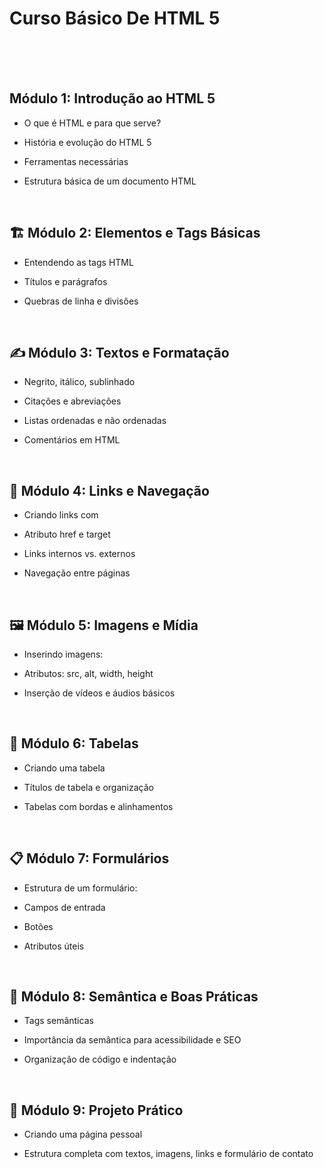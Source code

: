# Curso Básico De HTML 5

<br>
<br>
<br>

## Módulo 1: Introdução ao HTML 5
- O que é HTML e para que serve?

- História e evolução do HTML 5

- Ferramentas necessárias

- Estrutura básica de um documento HTML

<br>

## 🏗️ Módulo 2: Elementos e Tags Básicas

- Entendendo as tags HTML

- Títulos e parágrafos

- Quebras de linha e divisões

<br>

## ✍️ Módulo 3: Textos e Formatação

- Negrito, itálico, sublinhado

- Citações e abreviações

- Listas ordenadas e não ordenadas

- Comentários em HTML

<br>

## 🔗 Módulo 4: Links e Navegação

- Criando links com <a>

- Atributo href e target

- Links internos vs. externos

- Navegação entre páginas

<br>

## 🖼️ Módulo 5: Imagens e Mídia
- Inserindo imagens: <img>

- Atributos: src, alt, width, height

- Inserção de vídeos e áudios básicos
<br>

## 🧩 Módulo 6: Tabelas
- Criando uma tabela

- Títulos de tabela e organização

- Tabelas com bordas e alinhamentos

<br>

## 📋 Módulo 7: Formulários
- Estrutura de um formulário: <form>

- Campos de entrada

- Botões

- Atributos úteis

<br>

## 🎯 Módulo 8: Semântica e Boas Práticas

- Tags semânticas

- Importância da semântica para acessibilidade e SEO

- Organização de código e indentação

<br>

## 🧪 Módulo 9: Projeto Prático
- Criando uma página pessoal

- Estrutura completa com textos, imagens, links e formulário de contato
